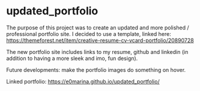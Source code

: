 # updated_portfolio

The purpose of this project was to create an updated and more polished / professional portfolio site.  I decided to use a template, linked here: https://themeforest.net/item/creative-resume-cv-vcard-portfolio/20890728

The new portfolio site includes links to my resume, github and linkedin (in addition to having a more sleek and imo, fun design). 

Future developments:  make the portfolio images do something on hover. 

Linked portfolio: https://e0marina.github.io/updated_portfolio/
